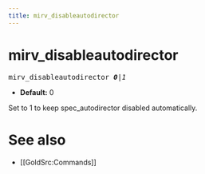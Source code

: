 ```yaml
---
title: mirv_disableautodirector
---
```


# mirv_disableautodirector

<tt>mirv_disableautodirector _**0**|1_</tt>

* **Default:** 0

Set to 1 to keep spec_autodirector disabled automatically.

# See also

* [[GoldSrc:Commands]]
